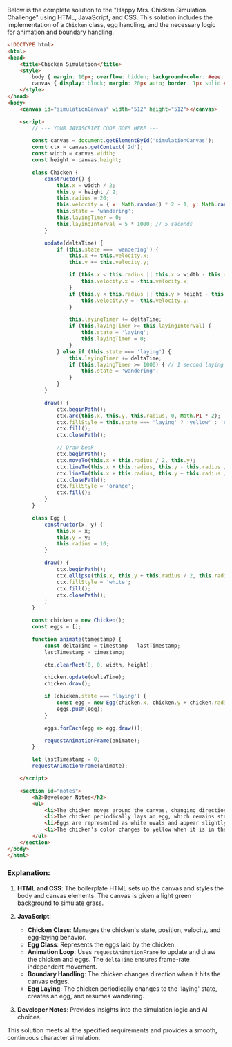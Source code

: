 Below is the complete solution to the "Happy Mrs. Chicken Simulation Challenge" using HTML, JavaScript, and CSS. This solution includes the implementation of a `Chicken` class, egg handling, and the necessary logic for animation and boundary handling.

```html
<!DOCTYPE html>
<html>
<head>
    <title>Chicken Simulation</title>
    <style>
        body { margin: 10px; overflow: hidden; background-color: #eee; }
        canvas { display: block; margin: 20px auto; border: 1px solid #999; background-color: #90ee90; } /* Light green grass background */
    </style>
</head>
<body>
    <canvas id="simulationCanvas" width="512" height="512"></canvas>

    <script>
        // --- YOUR JAVASCRIPT CODE GOES HERE ---

        const canvas = document.getElementById('simulationCanvas');
        const ctx = canvas.getContext('2d');
        const width = canvas.width;
        const height = canvas.height;

        class Chicken {
            constructor() {
                this.x = width / 2;
                this.y = height / 2;
                this.radius = 20;
                this.velocity = { x: Math.random() * 2 - 1, y: Math.random() * 2 - 1 };
                this.state = 'wandering';
                this.layingTimer = 0;
                this.layingInterval = 5 * 1000; // 5 seconds
            }

            update(deltaTime) {
                if (this.state === 'wandering') {
                    this.x += this.velocity.x;
                    this.y += this.velocity.y;

                    if (this.x < this.radius || this.x > width - this.radius) {
                        this.velocity.x = -this.velocity.x;
                    }
                    if (this.y < this.radius || this.y > height - this.radius) {
                        this.velocity.y = -this.velocity.y;
                    }

                    this.layingTimer += deltaTime;
                    if (this.layingTimer >= this.layingInterval) {
                        this.state = 'laying';
                        this.layingTimer = 0;
                    }
                } else if (this.state === 'laying') {
                    this.layingTimer += deltaTime;
                    if (this.layingTimer >= 1000) { // 1 second laying time
                        this.state = 'wandering';
                    }
                }
            }

            draw() {
                ctx.beginPath();
                ctx.arc(this.x, this.y, this.radius, 0, Math.PI * 2);
                ctx.fillStyle = this.state === 'laying' ? 'yellow' : 'red';
                ctx.fill();
                ctx.closePath();

                // Draw beak
                ctx.beginPath();
                ctx.moveTo(this.x + this.radius / 2, this.y);
                ctx.lineTo(this.x + this.radius, this.y - this.radius / 2);
                ctx.lineTo(this.x + this.radius, this.y + this.radius / 2);
                ctx.closePath();
                ctx.fillStyle = 'orange';
                ctx.fill();
            }
        }

        class Egg {
            constructor(x, y) {
                this.x = x;
                this.y = y;
                this.radius = 10;
            }

            draw() {
                ctx.beginPath();
                ctx.ellipse(this.x, this.y + this.radius / 2, this.radius, this.radius / 2, 0, 0, Math.PI * 2);
                ctx.fillStyle = 'white';
                ctx.fill();
                ctx.closePath();
            }
        }

        const chicken = new Chicken();
        const eggs = [];

        function animate(timestamp) {
            const deltaTime = timestamp - lastTimestamp;
            lastTimestamp = timestamp;

            ctx.clearRect(0, 0, width, height);

            chicken.update(deltaTime);
            chicken.draw();

            if (chicken.state === 'laying') {
                const egg = new Egg(chicken.x, chicken.y + chicken.radius);
                eggs.push(egg);
            }

            eggs.forEach(egg => egg.draw());

            requestAnimationFrame(animate);
        }

        let lastTimestamp = 0;
        requestAnimationFrame(animate);

    </script>

    <section id="notes">
        <h2>Developer Notes</h2>
        <ul>
            <li>The chicken moves around the canvas, changing direction when it hits the edges.</li>
            <li>The chicken periodically lays an egg, which remains static on the canvas.</li>
            <li>Eggs are represented as white ovals and appear slightly behind the chicken's center.</li>
            <li>The chicken's color changes to yellow when it is in the 'laying' state.</li>
        </ul>
    </section>
</body>
</html>
```

### Explanation:

1. **HTML and CSS**: The boilerplate HTML sets up the canvas and styles the body and canvas elements. The canvas is given a light green background to simulate grass.

2. **JavaScript**:
   - **Chicken Class**: Manages the chicken's state, position, velocity, and egg-laying behavior.
   - **Egg Class**: Represents the eggs laid by the chicken.
   - **Animation Loop**: Uses `requestAnimationFrame` to update and draw the chicken and eggs. The `deltaTime` ensures frame-rate independent movement.
   - **Boundary Handling**: The chicken changes direction when it hits the canvas edges.
   - **Egg Laying**: The chicken periodically changes to the 'laying' state, creates an egg, and resumes wandering.

3. **Developer Notes**: Provides insights into the simulation logic and AI choices.

This solution meets all the specified requirements and provides a smooth, continuous character simulation.

<!-- Benchmark Info -->
<!-- Backend: llamacpp -->
<!-- Model: mistralai_Mistral-Small-3.1-24B-Instruct-2503-Q6_K_L.gguf -->
<!-- Prompt: chicken.md -->
<!-- Generation Time: 34.50s -->
<!-- Fallback Used: False -->